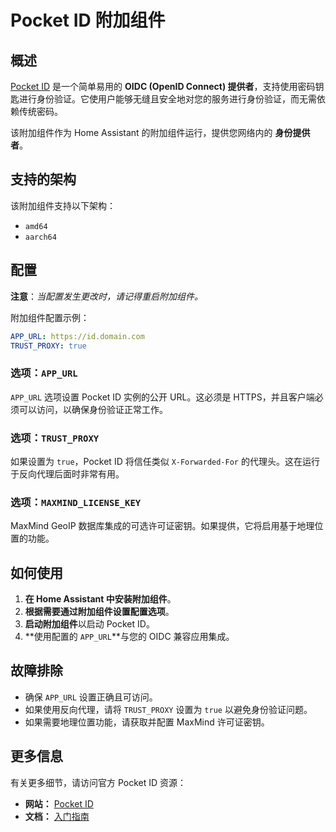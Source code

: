 # Pocket ID 附加组件

## 概述

[Pocket ID](https://pocket-id.org/) 是一个简单易用的 **OIDC (OpenID Connect) 提供者**，支持使用密码钥匙进行身份验证。它使用户能够无缝且安全地对您的服务进行身份验证，而无需依赖传统密码。

该附加组件作为 Home Assistant 的附加组件运行，提供您网络内的 **身份提供者**。

## 支持的架构

该附加组件支持以下架构：

- `amd64`
- `aarch64`

## 配置

**注意**：_当配置发生更改时，请记得重启附加组件。_

附加组件配置示例：

```yaml
APP_URL: https://id.domain.com
TRUST_PROXY: true
```

### 选项：`APP_URL`

`APP_URL` 选项设置 Pocket ID 实例的公开 URL。这必须是 HTTPS，并且客户端必须可以访问，以确保身份验证正常工作。

### 选项：`TRUST_PROXY`

如果设置为 `true`，Pocket ID 将信任类似 `X-Forwarded-For` 的代理头。这在运行于反向代理后面时非常有用。

### 选项：`MAXMIND_LICENSE_KEY`

MaxMind GeoIP 数据库集成的可选许可证密钥。如果提供，它将启用基于地理位置的功能。

## 如何使用

1. **在 Home Assistant 中安装附加组件**。
2. **根据需要通过附加组件设置配置选项**。
3. **启动附加组件**以启动 Pocket ID。
4. **使用配置的 `APP_URL`**与您的 OIDC 兼容应用集成。

## 故障排除

- 确保 `APP_URL` 设置正确且可访问。
- 如果使用反向代理，请将 `TRUST_PROXY` 设置为 `true` 以避免身份验证问题。
- 如果需要地理位置功能，请获取并配置 MaxMind 许可证密钥。

## 更多信息

有关更多细节，请访问官方 Pocket ID 资源：

- **网站：** [Pocket ID](https://pocket-id.org/)
- **文档：** [入门指南](https://pocket-id.org/docs/introduction/)